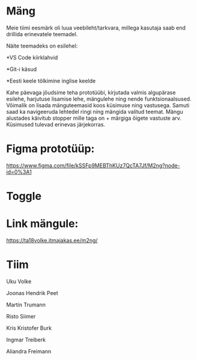 # Mäng

Meie tiimi eesmärk oli luua veebileht/tarkvara, millega kasutaja saab end drillida erinevatele teemadel. 

Näite teemadeks on esilehel:

*VS Code kiirklahvid

*Git-i käsud

*Eesti keele tõlkimine inglise keelde

Kahe päevaga jõudsime teha prototüübi, kirjutada valmis algupärase esilehe, harjutuse lisamise lehe, mängulehe ning nende funktsionaalsused.
Võimalik on lisada mänguteemasid koos küsimuse ning vastusega. Samuti saad ka navigeeruda lehtedel ringi ning mängida valitud teemat. Mängu alustades käivitub stopper mille taga on + märgiga õigete vastuste arv. Küsimused tulevad erinevas järjekorras. 

# Figma prototüüp:
https://www.figma.com/file/kSSFp9MEBThKUz7QcTA7Jf/M2ng?node-id=0%3A1

# Toggle

# Link mängule:
https://ta18volke.itmajakas.ee/m2ng/

# Tiim

Uku Volke

Joonas Hendrik Peet

Martin Trumann

Risto Siimer

Kris Kristofer Burk

Ingmar Treiberk

Aliandra Freimann
